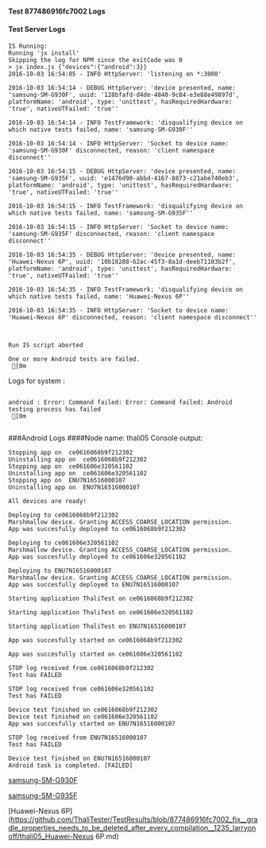 #### Test 877486916fc7002 Logs

#### Test Server Logs
```
IS Running:
Running 'jx install'
Skipping the log for NPM since the exitCode was 0
> jx index.js {"devices":{"android":3}}
2016-10-03 16:54:05 - INFO HttpServer: 'listening on *:3000'

2016-10-03 16:54:14 - DEBUG HttpServer: 'device presented, name: 'samsung-SM-G930F', uuid: '128bfafd-d4de-4840-9c84-e3e88e49897d', platformName: 'android', type: 'unittest', hasRequiredHardware: 'true', nativeUTFailed: 'true''

2016-10-03 16:54:14 - INFO TestFramework: 'disqualifying device on which native tests failed, name: 'samsung-SM-G930F''

2016-10-03 16:54:14 - INFO HttpServer: 'Socket to device name: 'samsung-SM-G930F' disconnected, reason: 'client namespace disconnect''

2016-10-03 16:54:15 - DEBUG HttpServer: 'device presented, name: 'samsung-SM-G935F', uuid: 'e1476d90-abbd-4167-8873-c21abe740eb3', platformName: 'android', type: 'unittest', hasRequiredHardware: 'true', nativeUTFailed: 'true''

2016-10-03 16:54:15 - INFO TestFramework: 'disqualifying device on which native tests failed, name: 'samsung-SM-G935F''

2016-10-03 16:54:15 - INFO HttpServer: 'Socket to device name: 'samsung-SM-G935F' disconnected, reason: 'client namespace disconnect''

2016-10-03 16:54:35 - DEBUG HttpServer: 'device presented, name: 'Huawei-Nexus 6P', uuid: '10b18288-62ac-45f3-8a1d-deeb71103b2f', platformName: 'android', type: 'unittest', hasRequiredHardware: 'true', nativeUTFailed: 'true''

2016-10-03 16:54:35 - INFO TestFramework: 'disqualifying device on which native tests failed, name: 'Huawei-Nexus 6P''

2016-10-03 16:54:35 - INFO HttpServer: 'Socket to device name: 'Huawei-Nexus 6P' disconnected, reason: 'client namespace disconnect''


 
Run IS script aborted
 
One or more Android tests are failed.
 [0m

```


Logs for system : 
```

android : Error: Command failed: Error: Command failed: Android testing process has failed
 [0m


```
###Android Logs
####Node name: thali05
Console output:
```
Stopping app on  ce0616068b9f212302
Uninstalling app on  ce0616068b9f212302
Stopping app on  ce061606e320561102
Uninstalling app on  ce061606e320561102
Stopping app on  ENU7N16516000107
Uninstalling app on  ENU7N16516000107

All devices are ready!

Deploying to ce0616068b9f212302
Marshmallow device. Granting ACCESS_COARSE_LOCATION permission.
App was succesfully deployed to ce0616068b9f212302

Deploying to ce061606e320561102
Marshmallow device. Granting ACCESS_COARSE_LOCATION permission.
App was succesfully deployed to ce061606e320561102

Deploying to ENU7N16516000107
Marshmallow device. Granting ACCESS_COARSE_LOCATION permission.
App was succesfully deployed to ENU7N16516000107

Starting application ThaliTest on ce0616068b9f212302

Starting application ThaliTest on ce061606e320561102

Starting application ThaliTest on ENU7N16516000107

App was succesfully started on ce0616068b9f212302

App was succesfully started on ce061606e320561102

STOP log received from ce0616068b9f212302
Test has FAILED

STOP log received from ce061606e320561102
Test has FAILED

Device test finished on ce0616068b9f212302 
Device test finished on ce061606e320561102 
App was succesfully started on ENU7N16516000107

STOP log received from ENU7N16516000107
Test has FAILED

Device test finished on ENU7N16516000107 
Android task is completed. [FAILED]
```
[samsung-SM-G930F](https://github.com/ThaliTester/TestResults/blob/877486916fc7002_fix__gradle_properties_needs_to_be_deleted_after_every_compilation__1235_larryonoff/thali05_samsung-SM-G930F.md)

[samsung-SM-G935F](https://github.com/ThaliTester/TestResults/blob/877486916fc7002_fix__gradle_properties_needs_to_be_deleted_after_every_compilation__1235_larryonoff/thali05_samsung-SM-G935F.md)

[Huawei-Nexus 6P](https://github.com/ThaliTester/TestResults/blob/877486916fc7002_fix__gradle_properties_needs_to_be_deleted_after_every_compilation__1235_larryonoff/thali05_Huawei-Nexus 6P.md)




